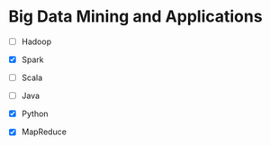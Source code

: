 # Big Data Mining and Applications
- [ ] Hadoop
- [x] Spark
- [ ] Scala
- [ ] Java
- [x] Python
- [x] MapReduce

